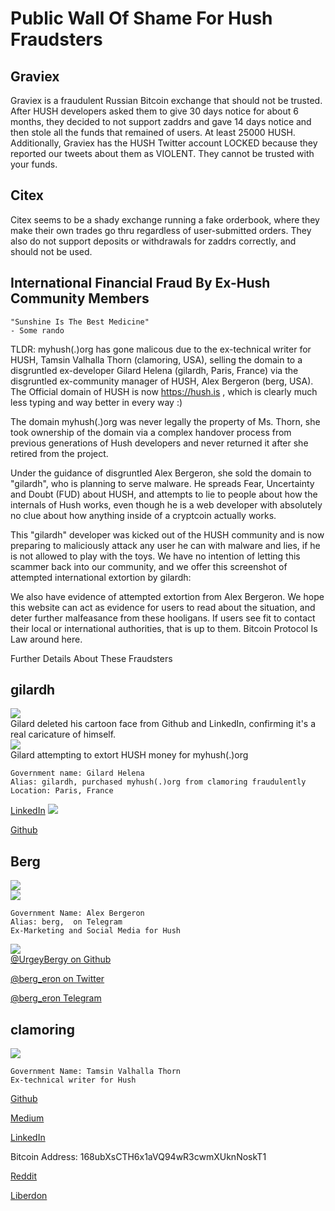 # Public Wall Of Shame For Hush Fraudsters

## Graviex

Graviex is a fraudulent Russian Bitcoin exchange that should not be trusted.
After HUSH developers asked them to give 30 days notice for about 6 months,
they decided to not support zaddrs and gave 14 days notice and then stole
all the funds that remained of users. At least 25000 HUSH. Additionally,
Graviex has the HUSH Twitter account LOCKED because they reported our tweets
about them as VIOLENT. They cannot be trusted with your funds.

## Citex

Citex seems to be a shady exchange running a fake orderbook, where they make their
own trades go thru regardless of user-submitted orders. They also do not support
deposits or withdrawals for zaddrs correctly, and should not be used.

## International Financial Fraud By Ex-Hush Community Members

```
"Sunshine Is The Best Medicine" 
- Some rando
```

TLDR: myhush(.)org has gone malicous due to the ex-technical writer for
HUSH, Tamsin Valhalla Thorn (clamoring, USA), selling the domain to a
disgruntled ex-developer Gilard Helena (gilardh, Paris, France) via the disgruntled
ex-community manager of HUSH, Alex Bergeron (berg, USA).
The Official domain of HUSH is now https://hush.is , which is clearly
much less typing and way better in every way :)

The domain myhush(.)org was never legally the property of Ms. Thorn, she
took ownership of the domain via a complex handover process from
previous generations of Hush developers and never returned it after she
retired from the project.

Under the guidance of disgruntled Alex Bergeron, she sold the domain to
"gilardh", who is planning to serve malware. He spreads Fear, Uncertainty
and Doubt (FUD) about HUSH, and attempts to lie to people about how the
internals of Hush works, even though he is a web developer with
absolutely no clue about how anything inside of a cryptcoin actually
works.

This "gilardh" developer was kicked out of the HUSH community and is now
preparing to maliciously attack any user he can with malware and lies,
if he is not allowed to play with the toys. We have no intention of
letting this scammer back into our community, and we offer this
screenshot of attempted international extortion by gilardh:

We also have evidence of attempted extortion from Alex Bergeron. We
hope this website can act as evidence for users to read about the
situation, and deter further malfeasance from these hooligans.
If users see fit to contact their local or international authorities,
that is up to them. Bitcoin Protocol Is Law around here.

Further Details About These Fraudsters

## gilardh

<img src=gilardh-face.png><br>
Gilard deleted his cartoon face from Github and LinkedIn, confirming it's a real caricature of himself.<br>
<img src=gilardh-extortion.png><br>
Gilard attempting to extort HUSH money for myhush(.)org
```
Government name: Gilard Helena
Alias: gilardh, purchased myhush(.)org from clamoring fraudulently
Location: Paris, France
```

<a href="https://www.linkedin.com/in/helena-gilard-4880781ba/">LinkedIn</a>
<img src=gilardh-linkedin.png>

<a href="https://github.com/gilardh">Github</a>


## Berg

<img src=berg-trumpet.jpg><br>
<img src=berg-sold-his-soul.jpg><br>
```
Government Name: Alex Bergeron
Alias: berg,  on Telegram
Ex-Marketing and Social Media for Hush
```
<img src=berg-linkedin1.png><br>
<a href="https://github.com/UrgeyBergy">@UrgeyBergy on Github</a>

<a href="https://twitter.com/berg_eron">@berg_eron on Twitter</a>

<a href=t.me/berg_eron>@berg_eron Telegram</a>

## clamoring
<img src=clamoring-medium.png><br>
```
Government Name: Tamsin Valhalla Thorn
Ex-technical writer for Hush
```
<a href="https://github.com/clamoring">Github</a>

<a href="https://medium.com/@tamsin.v.thorn">Medium</a>

<a href="https://www.linkedin.com/in/tamsin-thorn-a5178383/">LinkedIn</a>

Bitcoin Address: 168ubXsCTH6x1aVQ94wR3cwmXUknNoskT1

<a href="https://www.reddit.com/user/clamoring">Reddit</a> 

<a href="https://liberdon.com/@clamoring">Liberdon</a> 

